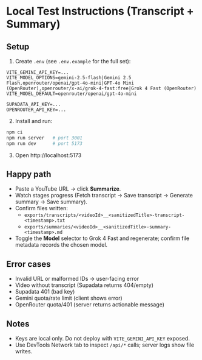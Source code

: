 # Local Test Instructions (Transcript + Summary)

## Setup
1) Create `.env` (see `.env.example` for the full set):
```
VITE_GEMINI_API_KEY=...
VITE_MODEL_OPTIONS=gemini-2.5-flash|Gemini 2.5 Flash,openrouter/openai/gpt-4o-mini|GPT-4o Mini (OpenRouter),openrouter/x-ai/grok-4-fast:free|Grok 4 Fast (OpenRouter)
VITE_MODEL_DEFAULT=openrouter/openai/gpt-4o-mini

SUPADATA_API_KEY=...
OPENROUTER_API_KEY=...
```

2) Install and run:
```bash
npm ci
npm run server   # port 3001
npm run dev      # port 5173
```

3) Open http://localhost:5173

## Happy path
- Paste a YouTube URL → click **Summarize**.
- Watch stages progress (Fetch transcript → Save transcript → Generate summary → Save summary).
- Confirm files written:
  - `exports/transcripts/<videoId>__<sanitizedTitle>-transcript-<timestamp>.txt`
  - `exports/summaries/<videoId>__<sanitizedTitle>-summary-<timestamp>.md`
- Toggle the **Model** selector to Grok 4 Fast and regenerate; confirm file metadata records the chosen model.

## Error cases
- Invalid URL or malformed IDs → user-facing error
- Video without transcript (Supadata returns 404/empty)
- Supadata 401 (bad key)
- Gemini quota/rate limit (client shows error)
- OpenRouter quota/401 (server returns actionable message)

## Notes
- Keys are local only. Do not deploy with `VITE_GEMINI_API_KEY` exposed.
- Use DevTools Network tab to inspect `/api/*` calls; server logs show file writes.
